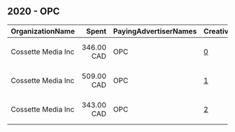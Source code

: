 ## 2020 - OPC 
|OrganizationName|Spent|PayingAdvertiserNames|CreativeUrls|Impressions|Genders|AgeBrackets|CountryCodes|BillingAddresses|CandidateBallotInformation|
|:---|---:|:---|:---|---:|:---|:---|:---|:---|:---|
|Cossette Media Inc|346.00 CAD|OPC|[0](https://www.snap.com/political-ads/asset/28afb627cec6521459a645f463d17b87f5eb093ec119ed204bd5fe1fe50301da?mediaType=mp4)|176,761||18-24|canada|"P.O. Box. 11613, Succ. Centre-ville,Montreal,H3C5V9,CA"||
|Cossette Media Inc|509.00 CAD|OPC|[1](https://www.snap.com/political-ads/asset/1094f5cdea3c6095c1eb4359607165d1f542bb53e44d200a18e9bf62d44e77d5?mediaType=mp4)|285,439||18-24|canada|"P.O. Box. 11613, Succ. Centre-ville,Montreal,H3C5V9,CA"||
|Cossette Media Inc|343.00 CAD|OPC|[2](https://www.snap.com/political-ads/asset/c151c13f1839fc8b30613a1dbb745e67e91912476379eb620b7800f58064dacf?mediaType=mp4)|186,752||18-24|canada|"P.O. Box. 11613, Succ. Centre-ville,Montreal,H3C5V9,CA"||
